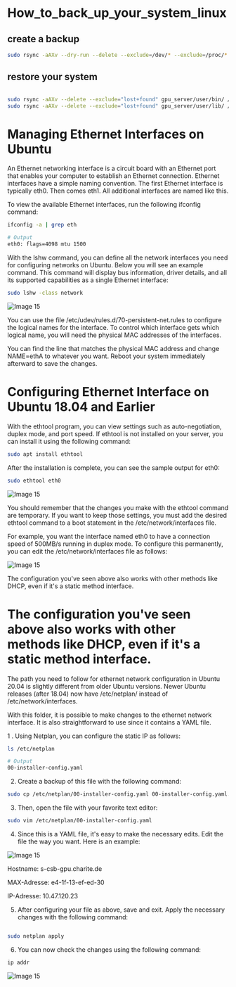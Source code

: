 # How_to_back_up_your_system_linux

## create a backup

```bash
sudo rsync -aAXv --dry-run --delete --exclude=/dev/* --exclude=/proc/* --exclude=/sys/* --exclude=/tmp/* --exclude=/run/* --exclude=/mnt/* --exclude=/media/* --exclude="swapfile" --exclude="lost+found" --exclude=".cache" --exclude="Downloads" --exclude=".VirtualBoxVMs" --exclude=".ecryptfs" --exclude="CSB_NeuroRad*" --exclude="PROSCIS" --exclude="PRO" /* gpu_server/
```

## restore your system

```bash

sudo rsync -aAXv --delete --exclude="lost+found" gpu_server/user/bin/ /usr/bin/
sudo rsync -aAXv --delete --exclude="lost+found" gpu_server/user/lib/ /usr/lib/

```

# Managing Ethernet Interfaces on Ubuntu

An Ethernet networking interface is a circuit board with an Ethernet port that enables your computer to establish an Ethernet connection. Ethernet interfaces have a simple naming convention. The first Ethernet interface is typically eth0. Then comes eth1. All additional interfaces are named like this.

To view the available Ethernet interfaces, run the following ifconfig command:

```bash
ifconfig -a | grep eth

# Output
eth0: flags=4098 mtu 1500
```

With the lshw command, you can define all the network interfaces you need for configuring networks on Ubuntu. Below you will see an example command. This command will display bus information, driver details, and all its supported capabilities as a single Ethernet interface:

```bash
sudo lshw -class network

```

![Image 15](https://static1.makeuseofimages.com/wordpress/wp-content/uploads/2022/08/lshw-class-network-and-network-information-output.jpg?q=50&fit=crop&w=1500&dpr=1.5)


You can use the file /etc/udev/rules.d/70-persistent-net.rules to configure the logical names for the interface. To control which interface gets which logical name, you will need the physical MAC addresses of the interfaces.

You can find the line that matches the physical MAC address and change NAME=ethA to whatever you want. Reboot your system immediately afterward to save the changes.




# Configuring Ethernet Interface on Ubuntu 18.04 and Earlier


With the ethtool program, you can view settings such as auto-negotiation, duplex mode, and port speed. If ethtool is not installed on your server, you can install it using the following command:

```bash
sudo apt install ethtool

```

After the installation is complete, you can see the sample output for eth0:

```bash
sudo ethtool eth0

```

![Image 15](https://static1.makeuseofimages.com/wordpress/wp-content/uploads/2022/08/ethtool-usage-for-eth0-output.jpg?q=50&fit=crop&w=1500&dpr=1.5)

You should remember that the changes you make with the ethtool command are temporary. If you want to keep those settings, you must add the desired ethtool command to a boot statement in the /etc/network/interfaces file.

For example, you want the interface named eth0 to have a connection speed of 500MB/s running in duplex mode. To configure this permanently, you can edit the /etc/network/interfaces file as follows:


![Image 15](https://static1.makeuseofimages.com/wordpress/wp-content/uploads/2022/08/eth0-500-mbs-configuration-interfaces-file.jpg?q=50&fit=crop&w=1500&dpr=1.5)

The configuration you've seen above also works with other methods like DHCP, even if it's a static method interface.


# The configuration you've seen above also works with other methods like DHCP, even if it's a static method interface.


The path you need to follow for ethernet network configuration in Ubuntu 20.04 is slightly different from older Ubuntu versions. Newer Ubuntu releases (after 18.04) now have /etc/netplan/ instead of /etc/network/interfaces.

With this folder, it is possible to make changes to the ethernet network interface. It is also straightforward to use since it contains a YAML file.

1 . Using Netplan, you can configure the static IP as follows:

```bash
ls /etc/netplan

# Output
00-installer-config.yaml

```
2. Create a backup of this file with the following command:

```bash
sudo cp /etc/netplan/00-installer-config.yaml 00-installer-config.yaml.copy

```

3. Then, open the file with your favorite text editor:


```bash
sudo vim /etc/netplan/00-installer-config.yaml
```
4. Since this is a YAML file, it's easy to make the necessary edits. Edit the file the way you want. Here is an example:

![Image 15](https://static1.makeuseofimages.com/wordpress/wp-content/uploads/2022/10/netplan-network-config-file-for-ubuntu.jpg?q=50&fit=crop&w=1500&dpr=1.5)

Hostname:
s-csb-gpu.charite.de

MAX-Adresse:
e4-1f-13-ef-ed-30

IP-Adresse:
10.47.120.23

5. After configuring your file as above, save and exit. Apply the necessary changes with the following command:

```bash

sudo netplan apply

```

6. You can now check the changes using the following command:

```bash
ip addr
```



![Image 15](https://static1.makeuseofimages.com/wordpress/wp-content/uploads/2022/10/changes-check-for-netplan-configuration-for-ubuntu-server.jpg?q=50&fit=crop&w=1500&dpr=1.5)

